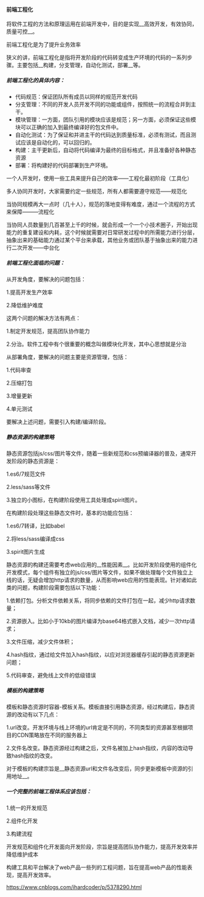 #### 前端工程化

将软件工程的方法和原理运用在前端开发中，目的是实现__高效开发，有效协同，质量可控__。

前端工程化是为了提升业务效率

狭义的讲，前端工程化是指将开发阶段的代码转变成生产环境的代码的一系列步骤。主要包括__构建，分支管理，自动化测试，部署__等。

##### 前端工程化的具体内容：

* 代码规范：保证团队所有成员以同样的规范开发代码
* 分支管理：不同的开发人员开发不同的功能或组件，按照统一的流程合并到主干。
* 模块管理：一方面，团队引用的模块应该是规范；另一方面，必须保证这些模块可以正确的加入到最终编译好的包文件中。
* 自动化测试：为了保证和并进主干的代码达到质量标准，必须有测试，而且测试应该是自动化的，可以回归的。
* 构建：主干更新后，自动将代码编译为最终的目标格式，并且准备好各种静态资源
* 部署：将构建好的代码部署到生产环境。



一个人开发时，使用一些工具来提升自己的效率——工程化最初阶段（工具化）

多人协同开发时，大家需要约定一些规范，所有人都需要遵守规范——规范化

当协同规模再大一点时（几十人），规范的落地变得有难度，通过一个流程的方式来保障———流程化

当协同人员数量到几百甚至上千的时候，就会形成一个一个小技术圈子，开始出现能力的重复建设和内耗，这个时候就需要对日常研发过程中的所需能力进行分层，抽象出来的基础能力通过某个平台来承载，其他业务或团队基于抽象出来的能力进行二次开发——中台化

##### 前端工程化面临的问题：

从开发角度，要解决的问题包括：

1.提高开发生产效率

2.降低维护难度

这两个问题的解决方法有两点：

1.制定开发规范，提高团队协作能力

2.分治。软件工程中有个很重要的概念叫做模块化开发，其中心思想就是分治

从部署角度，要解决的问题主要是资源管理，包括：

1.代码审查

2.压缩打包

3.增量更新

4.单元测试

要解决上述问题，需要引入构建/编译阶段。

##### 静态资源的构建策略

静态资源包括js/css/图片等文件，随着一些新规范和css预编译器的普及，通常开发阶段的静态资源是：

1.es6/7规范文件

2.less/sass等文件

3.独立的小图标，在构建阶段使用工具处理成spirit图片。

在构建阶段处理这些静态文件时，基本的功能应包括：

1.es6/7转译，比如babel

2.将less/sass编译成css

3.spirit图片生成

静态资源的构建还需要考虑web应用的__性能因素__。比如开发阶段使用的组件化开发模式，每个组件有独立的js/css/图片等文件，如果不做处理每个文件独立上线的话，无疑会增加http请求的数量，从而影响web应用的性能表现。针对诸如此类的问题，构建阶段需要包括以下功能：

1.依赖打包。分析文件依赖关系，将同步依赖的文件打包在一起，减少http请求数量；

2.资源嵌入。比如小于10kb的图片编译为base64格式嵌入文档，减少一次http请求；

3.文件压缩，减少文件体积；

4.hash指纹，通过给文件加入hash指纹，以应对浏览器缓存引起的静态资源更新问题；

5.代码审查，避免线上文件的低级错误

##### 模板的构建策略

模板和静态资源时容器-模板关系。模板直接引用静态资源，经过构建后，静态资源的改动有以下几点：

1.url改变。开发环境与线上环境的url肯定是不同的，不同类型的资源甚至根据项目的CDN策略放在不同的服务器上

2.文件名改变。静态资源经过构建之后，文件名被加上hash指纹，内容的改动导致hash指纹的改变。

对于模板的构建宗旨是__静态资源url和文件名改变后，同步更新模板中资源的引用地址__。



##### 一个完整的前端工程体系应该包括：

1.统一的开发规范

2.组件化开发

3.构建流程

开发规范和组件化开发面向开发阶段，宗旨是提高团队协作能力，提高开发效率并降低维护成本

构建工具和平台解决了web产品一些列的工程问题，旨在提高web产品的性能表现，提高开发效率。

https://www.cnblogs.com/ihardcoder/p/5378290.html